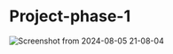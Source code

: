 # Project-phase-1
![Screenshot from 2024-08-05 21-08-04](https://github.com/user-attachments/assets/406c3b51-9326-4c3e-89ce-5a2a76fa5b87)
